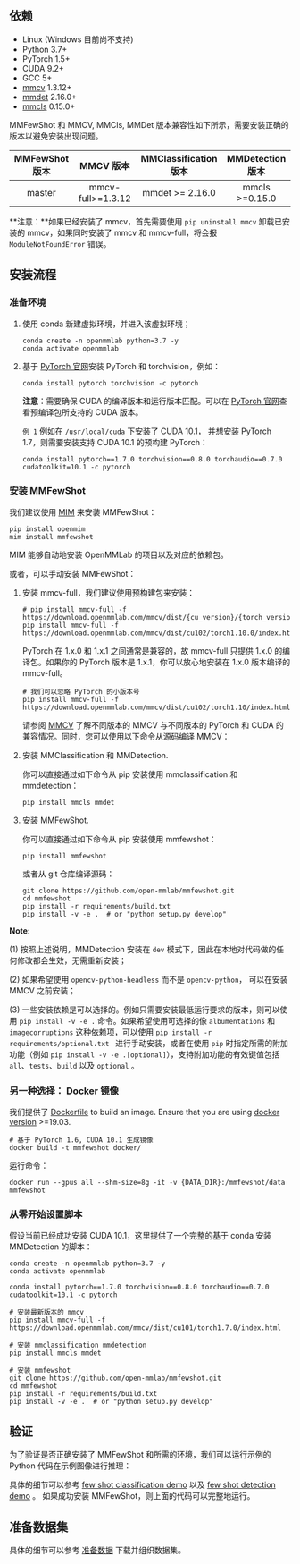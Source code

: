 ## 依赖

- Linux (Windows 目前尚不支持)
- Python 3.7+
- PyTorch 1.5+
- CUDA 9.2+
- GCC 5+
- [mmcv](https://mmcv.readthedocs.io/en/latest/#installation) 1.3.12+
- [mmdet](https://mmdetection.readthedocs.io/en/latest/#installation) 2.16.0+
- [mmcls](https://mmclassification.readthedocs.io/en/latest/#installation) 0.15.0+


MMFewShot 和 MMCV, MMCls, MMDet 版本兼容性如下所示，需要安装正确的版本以避免安装出现问题。

| MMFewShot 版本   |    MMCV 版本   |      MMClassification 版本     |      MMDetection 版本     |
|:-------------------:|:-----------------:|:---------------------------------:|:----------------------------:|
| master              | mmcv-full>=1.3.12 |      mmdet >= 2.16.0              |      mmcls >=0.15.0          |

**注意：**如果已经安装了 mmcv，首先需要使用 `pip uninstall mmcv` 卸载已安装的 mmcv，如果同时安装了 mmcv 和 mmcv-full，将会报 `ModuleNotFoundError` 错误。

## 安装流程

### 准备环境

1. 使用 conda 新建虚拟环境，并进入该虚拟环境；

    ```shell
    conda create -n openmmlab python=3.7 -y
    conda activate openmmlab
    ```

2. 基于 [PyTorch 官网](https://pytorch.org/)安装 PyTorch 和 torchvision，例如：

    ```shell
    conda install pytorch torchvision -c pytorch
    ```

   **注意**：需要确保 CUDA 的编译版本和运行版本匹配。可以在 [PyTorch 官网](https://pytorch.org/)查看预编译包所支持的 CUDA 版本。

   `例 1` 例如在 `/usr/local/cuda` 下安装了 CUDA 10.1， 并想安装 PyTorch 1.7，则需要安装支持 CUDA 10.1 的预构建 PyTorch：

    ```shell
    conda install pytorch==1.7.0 torchvision==0.8.0 torchaudio==0.7.0 cudatoolkit=10.1 -c pytorch
    ```


### 安装 MMFewShot

我们建议使用 [MIM](https://github.com/open-mmlab/mim) 来安装 MMFewShot：

``` shell
pip install openmim
mim install mmfewshot
```
MIM 能够自动地安装 OpenMMLab 的项目以及对应的依赖包。


或者，可以手动安装 MMFewShot：

1. 安装 mmcv-full，我们建议使用预构建包来安装：

    ```shell
    # pip install mmcv-full -f https://download.openmmlab.com/mmcv/dist/{cu_version}/{torch_version}/index.html
    pip install mmcv-full -f https://download.openmmlab.com/mmcv/dist/cu102/torch1.10.0/index.html
    ```

    PyTorch 在 1.x.0 和 1.x.1 之间通常是兼容的，故 mmcv-full 只提供 1.x.0 的编译包。如果你的 PyTorch 版本是 1.x.1，你可以放心地安装在 1.x.0 版本编译的 mmcv-full。

    ```
    # 我们可以忽略 PyTorch 的小版本号
    pip install mmcv-full -f https://download.openmmlab.com/mmcv/dist/cu102/torch1.10/index.html
    ```

    请参阅 [MMCV](https://github.com/open-mmlab/mmcv#install-with-pip) 了解不同版本的 MMCV 与不同版本的 PyTorch 和 CUDA 的兼容情况。同时，您可以使用以下命令从源码编译 MMCV：

2. 安装 MMClassification 和 MMDetection.

    你可以直接通过如下命令从 pip 安装使用 mmclassification 和 mmdetection：

    ```shell
    pip install mmcls mmdet
    ```

3. 安装 MMFewShot.

    你可以直接通过如下命令从 pip 安装使用 mmfewshot：

    ```shell
    pip install mmfewshot
    ```

    或者从 git 仓库编译源码：

    ```shell
    git clone https://github.com/open-mmlab/mmfewshot.git
    cd mmfewshot
    pip install -r requirements/build.txt
    pip install -v -e .  # or "python setup.py develop"

**Note:**

(1) 按照上述说明，MMDetection 安装在 `dev` 模式下，因此在本地对代码做的任何修改都会生效，无需重新安装；

(2) 如果希望使用 `opencv-python-headless` 而不是 `opencv-python`， 可以在安装 MMCV 之前安装；

(3) 一些安装依赖是可以选择的。例如只需要安装最低运行要求的版本，则可以使用 `pip install -v -e .` 命令。如果希望使用可选择的像 `albumentations` 和 `imagecorruptions` 这种依赖项，可以使用 `pip install -r requirements/optional.txt ` 进行手动安装，或者在使用 `pip` 时指定所需的附加功能（例如 `pip install -v -e .[optional]`），支持附加功能的有效键值包括  `all`、`tests`、`build` 以及 `optional` 。


### 另一种选择： Docker 镜像

我们提供了 [Dockerfile](https://github.com/open-mmlab/mmfewshot/blob/master/docker/Dockerfile) to build an image. Ensure that you are using [docker version](https://docs.docker.com/engine/install/) >=19.03.

```shell
# 基于 PyTorch 1.6, CUDA 10.1 生成镜像
docker build -t mmfewshot docker/
```

运行命令：

```shell
docker run --gpus all --shm-size=8g -it -v {DATA_DIR}:/mmfewshot/data mmfewshot
```

### 从零开始设置脚本

假设当前已经成功安装 CUDA 10.1，这里提供了一个完整的基于 conda 安装 MMDetection 的脚本：

```shell
conda create -n openmmlab python=3.7 -y
conda activate openmmlab

conda install pytorch==1.7.0 torchvision==0.8.0 torchaudio==0.7.0 cudatoolkit=10.1 -c pytorch

# 安装最新版本的 mmcv
pip install mmcv-full -f https://download.openmmlab.com/mmcv/dist/cu101/torch1.7.0/index.html

# 安装 mmclassification mmdetection
pip install mmcls mmdet

# 安装 mmfewshot
git clone https://github.com/open-mmlab/mmfewshot.git
cd mmfewshot
pip install -r requirements/build.txt
pip install -v -e .  # or "python setup.py develop"
```


## 验证

为了验证是否正确安装了 MMFewShot 和所需的环境，我们可以运行示例的 Python 代码在示例图像进行推理：

具体的细节可以参考 [few shot classification demo](https://github.com/open-mmlab/mmfewshot/tree/main/demo#few-shot-classification-demo)
以及 [few shot detection demo](https://github.com/open-mmlab/mmfewshot/tree/main/demo#few-shot-detection-demo) 。
如果成功安装 MMFewShot，则上面的代码可以完整地运行。

## 准备数据集
具体的细节可以参考 [准备数据](https://github.com/open-mmlab/mmfewshot/tree/main/tools/data) 下载并组织数据集。
